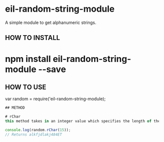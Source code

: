 # eil-random-string-module
A simple module to get alphanumeric strings.

## HOW TO INSTALL
# npm install eil-random-string-module --save

## HOW TO USE
var random = require('eil-random-string-module);

```javascript 
## METHOD 

# rChar 
this method takes in an integer value which specifies the length of the returned strings

console.log(random.rChar(15));
// Returns alkfjdlakj484ET